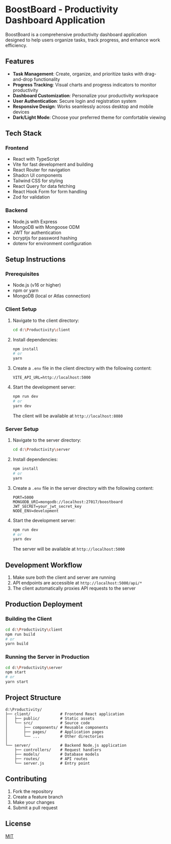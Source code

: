 # BoostBoard - Productivity Dashboard Application

BoostBoard is a comprehensive productivity dashboard application designed to help users organize tasks, track progress, and enhance work efficiency.

## Features

- **Task Management**: Create, organize, and prioritize tasks with drag-and-drop functionality
- **Progress Tracking**: Visual charts and progress indicators to monitor productivity
- **Dashboard Customization**: Personalize your productivity workspace
- **User Authentication**: Secure login and registration system
- **Responsive Design**: Works seamlessly across desktop and mobile devices
- **Dark/Light Mode**: Choose your preferred theme for comfortable viewing

## Tech Stack

### Frontend
- React with TypeScript
- Vite for fast development and building
- React Router for navigation
- Shadcn UI components
- Tailwind CSS for styling
- React Query for data fetching
- React Hook Form for form handling
- Zod for validation

### Backend
- Node.js with Express
- MongoDB with Mongoose ODM
- JWT for authentication
- bcryptjs for password hashing
- dotenv for environment configuration

## Setup Instructions

### Prerequisites
- Node.js (v16 or higher)
- npm or yarn
- MongoDB (local or Atlas connection)

### Client Setup
1. Navigate to the client directory:
   ```bash
   cd d:\Productivity\client
   ```

2. Install dependencies:
   ```bash
   npm install
   # or
   yarn
   ```

3. Create a `.env` file in the client directory with the following content:
   ```
   VITE_API_URL=http://localhost:5000
   ```

4. Start the development server:
   ```bash
   npm run dev
   # or
   yarn dev
   ```
   The client will be available at `http://localhost:8080`

### Server Setup
1. Navigate to the server directory:
   ```bash
   cd d:\Productivity\server
   ```

2. Install dependencies:
   ```bash
   npm install
   # or
   yarn
   ```

3. Create a `.env` file in the server directory with the following content:
   ```
   PORT=5000
   MONGODB_URI=mongodb://localhost:27017/boostboard
   JWT_SECRET=your_jwt_secret_key
   NODE_ENV=development
   ```

4. Start the development server:
   ```bash
   npm run dev
   # or
   yarn dev
   ```
   The server will be available at `http://localhost:5000`

## Development Workflow

1. Make sure both the client and server are running
2. API endpoints are accessible at `http://localhost:5000/api/*`
3. The client automatically proxies API requests to the server

## Production Deployment

### Building the Client
```bash
cd d:\Productivity\client
npm run build
# or
yarn build
```

### Running the Server in Production
```bash
cd d:\Productivity\server
npm start
# or
yarn start
```

## Project Structure

```
d:\Productivity/
├── client/             # Frontend React application
│   ├── public/         # Static assets
│   └── src/            # Source code
│       ├── components/ # Reusable components
│       ├── pages/      # Application pages
│       └── ...         # Other directories
│
└── server/             # Backend Node.js application
    ├── controllers/    # Request handlers
    ├── models/         # Database models
    ├── routes/         # API routes
    └── server.js       # Entry point
```

## Contributing

1. Fork the repository
2. Create a feature branch
3. Make your changes
4. Submit a pull request

## License

[MIT](LICENSE)
